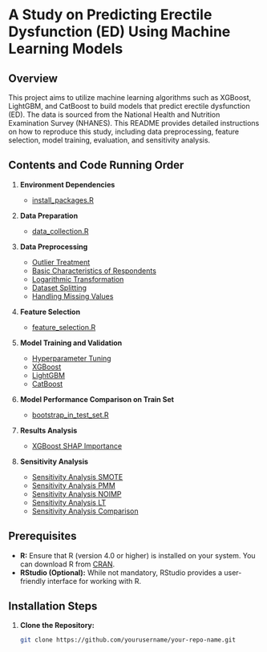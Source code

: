 # A Study on Predicting Erectile Dysfunction (ED) Using Machine Learning Models

## Overview

This project aims to utilize machine learning algorithms such as XGBoost, LightGBM, and CatBoost to build models that predict erectile dysfunction (ED). The data is sourced from the National Health and Nutrition Examination Survey (NHANES). This README provides detailed instructions on how to reproduce this study, including data preprocessing, feature selection, model training, evaluation, and sensitivity analysis.

## Contents and Code Running Order

1. **Environment Dependencies**  
   - [install_packages.R](./install_packages.R)

2. **Data Preparation**  
   - [data_collection.R](./data_collection.R)

3. **Data Preprocessing**
   - [Outlier Treatment](./outlier_analysis.R)
   - [Basic Characteristics of Respondents](./univariate_analysis_and_logarithmic_transformation.R)
   - [Logarithmic Transformation](./univariate_analysis_and_logarithmic_transformation.R)
   - [Dataset Splitting](./data_split_randomforest_imputation.R)
   - [Handling Missing Values](./data_split_randomforest_imputation.R)

4. **Feature Selection**
   - [feature_selection.R](./feature_selection.R)

5. **Model Training and Validation**
   - [Hyperparameter Tuning](./hyperparameter_tuning.R)
   - [XGBoost](./xgboost_model_training.R)
   - [LightGBM](./lightgbm_model_training.R)
   - [CatBoost](./catboost_model_training.R)

6. **Model Performance Comparison on Train Set**
   - [bootstrap_in_test_set.R](./bootstrap_in_test_set.R)

7. **Results Analysis**
   - [XGBoost SHAP Importance](./XGBoost_SHAP_importance.R)

8. **Sensitivity Analysis**
   - [Sensitivity Analysis SMOTE](./Sensitivity_Analysis_SMOTE.R)
   - [Sensitivity Analysis PMM](./Sensitivity_Analysis_PMM.R)
   - [Sensitivity Analysis NOIMP](./Sensitivity_Analysis_NOIMP.R)
   - [Sensitivity Analysis LT](./Sensitivity_Analysis_LT.R)
   - [Sensitivity Analysis Comparison](./Sensitivity_Analysis_Comparison.R)






## Prerequisites

- **R:** Ensure that R (version 4.0 or higher) is installed on your system. You can download R from [CRAN](https://cran.r-project.org/).
- **RStudio (Optional):** While not mandatory, RStudio provides a user-friendly interface for working with R.

## Installation Steps

1. **Clone the Repository:**

   ```bash
   git clone https://github.com/yourusername/your-repo-name.git
